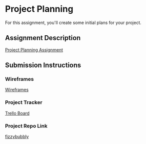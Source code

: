 # Project Planning
For this assignment, you'll create some initial plans for your project.

## Assignment Description
[Project Planning Assignment](https://education.launchcode.org/liftoff/modules/assignments/project-planning)

## Submission Instructions

### Wireframes

[Wireframes](https://whimsical.com/fizzybubbly-LMaNNYbGzbhmmbcDAM72E9)

### Project Tracker

[Trello Board](https://trello.com/b/bypjBxmR/epics-stories)

### Project Repo Link

[fizzybubbly](https://github.com/LaunchCodeLiftoffProjects/fizzybubbly)
